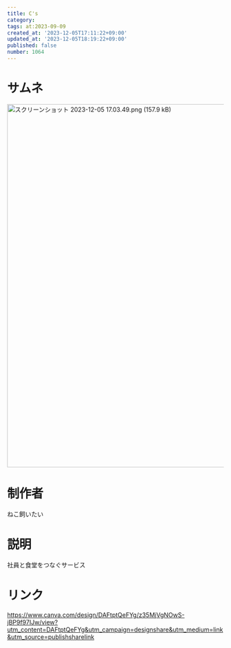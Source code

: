 ```yaml
---
title: C's
category:
tags: at:2023-09-09
created_at: '2023-12-05T17:11:22+09:00'
updated_at: '2023-12-05T18:19:22+09:00'
published: false
number: 1064
---
```


# サムネ
<img width="843" alt="スクリーンショット 2023-12-05 17.03.49.png (157.9 kB)" src="/img/markdown/1064/87e6f449-3c19-4425-a8df-9f7bd5830a55.png">

# 制作者
ねこ飼いたい

# 説明
社員と食堂をつなぐサービス

# リンク
https://www.canva.com/design/DAFtptQeFYg/z35MjVgNOwS-jBP9f97IJw/view?utm_content=DAFtptQeFYg&utm_campaign=designshare&utm_medium=link&utm_source=publishsharelink
